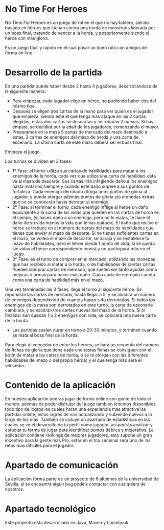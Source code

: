 # No Time For Heroes

No Time For Heroes es un juego de rol en el que no hay tablero, siendo basado en héroes que luchan contra una horda de monstruos liderada por un boss final, tratando de vencer a la horda, y posteriormente siendo el héroe con más gloria.

Es un juego fácil y rápido en el cual pasar un buen rato con amigos de forma on-line.

# Desarrollo de la partida

En una partida puede haber desde 2 hasta 4 jugadores, desarrollándose de la siguiente manera:
- Para empezar, cada jugador elige un héroe, no pudiendo haber dos del mismo tipo.
- Después se eligen dos cartas de la mano para ver quien es el jugador que empieza, siendo este el que tenga más ataque en las 2 cartas elegidas; estas dos cartas se descartan y se robarán 2 nuevas. Si hay empate, se decidirá por la edad de los jugadores, comenzando el mayor.
- Preparamos en la mesa 5 cartas de mercado del mazo destinado a estas, 3 cartas de enemigos del mazo de horda y una carta de escenario. La última carta de este mazo deberá ser el boss final.

Empieza el juego.

Los turnos se dividen en 3 fases:
- 1º Fase: el héroe utiliza sus cartas de habilidades para matar a los enemigos de la horda, cada vez que utiliza una carta de habilidad, esta va al mazo de descarte. Sus cartas irán infligiendo daño a los enemigos hasta matarlos,siempre y cuando este daño supere a sus puntos de fortaleza. Cada enemigo derrotado otorga unos puntos de gloria al jugador, y puede otorgar además puntos de gloria y/o monedas extras, que no se conocerán hasta derrotar al enemigo. 
- 2º Fase: al terminar el turno, cada enemigo inflige al héroe un daño equivalente a la suma de las vidas que queden en las cartas de horda en el campo, (si haces daño a un enemigo, pero no lo matas, te hace el daño de su vida menos la vida que le has quitado).
El daño que recibe el héroe se traduce en el número de cartas del mazo de habilidades que tienes que enviar al mazo de descarte. Si no tienes suficientes cartas en el mazo, se voltea el mazo de descarte, se baraja y se restablece tu mazo de habilidades, pero el héroe pierde 1 punto de vida; si se queda sin vidas el héroe correspondiente morirá y no participará más en el juego.
- 3º Fase: es el turno de comprar en el mercado, utilizando las monedas que has recibido al matar a la horda, o de habilidades de ciertas cartas. Puedes comprar cartas de mercado, que suelen ser tanto ayudas como mejoras o armas para hacer más daño. Cada carta de mercado cuenta como una carta de habilidad más en el mazo.

Una vez terminadas las 3 fases, llega el turno al siguiente héroe. Se repondrán las cartas de mercado, hasta llegar a 5, y se añadirá un número de enemigos dependiendo de cuantos hayan sido derrotados. Si todos los enemigos de la mesa son derrotados en este turno, la carta de escenario cambiará, y se sacarán tres cartas nuevas del mazo de la horda. Si al finalizar aún quedan 1 o 2 enemigos con vida, se colocará una nueva carta de la horda.

- Las partidas suelen durar en torno a 20-30 minutos, y terminan cuando se mata al boss final de la horda.

Para elegir al vencedor de entre los héroes, se hará un recuento del número de fichas de gloria que tiene cada uno (estas fichas se consiguen con el botín de matar a las cartas de horda, o se te otorgan con las diferentes habilidades del mazo o del propio héroe) y el que tenga más será el vencedor.

# Contenido de la aplicación

En nuestra aplicación podras jugar de forma online con gente de todo el mundo, además de poder disfrutar del juego también tenemos disponibles todo tipo de logros los cuales haran una experiencia mas atractiva las partidas online, estos logros de iran actualizando y subiendo nuevos a lo largo de los días. También se incluye un apartado de estadísticas en las cuales se ve el desarrollo de tu perfil como jugador, asi podrás analizar y estudiar tu forma de jugar para identificar puntos débiles y mejorarlos. 
La aplicación contiene rankings de mejores jugadores, esto supone un gran incentivo para la gente mas Pro, estar en el top semanal sera uno de los retos mas dificiles para el jugador.

# Apartado de comunicación

La aplicación forma parte de un proyecto de 6 alumnos de la universidad de Sevilla, si se encuentra algun bug podéis contactar con cualquiera de nosotros.

# Apartado tecnológico

Este proyecto esta desarrollado en Java, Maven y Loombook.
